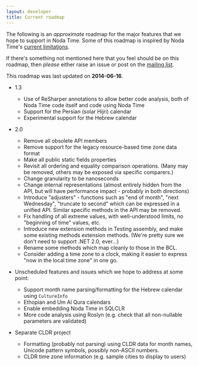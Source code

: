 ```yaml
---
layout: developer
title: Current roadmap
---
```


The following is an _approximate_ roadmap for the major features that
we hope to support in Noda Time.  Some of this roadmap is inspired by
Noda Time's [current limitations][].

[current limitations]: http://nodatime.org/userguide/limitations.html

If there's something not mentioned here that you feel should be on this
roadmap, then *please* either raise an issue or post on the
[mailing list](http://groups.google.com/group/noda-time).

This roadmap was last updated on **2014-06-16**.

- 1.3
  - Use of ReSharper annotations to allow better code analysis, both of Noda Time code itself and code using Noda Time
  - Support for the Persian (solar Hijri) calendar
  - Experimental support for the Hebrew calendar

- 2.0
  - Remove all obsolete API members
  - Remove support for the legacy resource-based time zone data format
  - Make all public static fields properties
  - Revisit all ordering and equality comparison operations. (Many may be removed, others may
    be exposed via specific comparers.)
  - Change granularity to be nanoseconds
  - Change internal representations (almost entirely hidden from the API, but will have
    performance impact - probably in both directions)
  - Introduce "adjusters" - functions such as "end of month", "next Wednesday",
    "truncate to second" which can be expressed in a unified API. Similar specific methods
    in the API may be removed.
  - Fix handling of all extreme values, with well-understood limits, no "beginning of time"
    values, etc.
  - Introduce new extension methods in Testing assembly, and make some existing methods
    extension methods. (We're pretty sure we don't need to support .NET 2.0, ever...)
  - Rename some methods which map cleanly to those in the BCL.
  - Consider adding a time zone to a clock, making it easier to express "now in the local time 
    zone" in one go.

- Unscheduled features and issues which we hope to address at some point:
  - Support month name parsing/formatting for the Hebrew calendar using `CultureInfo`
  - Ethopian and Um Al Qura calendars
  - Enable embedding Noda Time in SQLCLR
  - More code analysis using Roslyn (e.g. check that all non-nullable parameters are validated)

- Separate CLDR project
  - Formatting (probably not parsing) using CLDR data for month names, Unicode pattern symbols, possibly non-ASCII numbers.
  - CLDR time zone information (e.g. sample cities to display to users)
